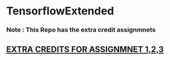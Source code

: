 # TensorflowExtended
### Note : This Repo has the extra credit assignmnets 

## [EXTRA CREDITS FOR ASSIGNMNET 1,2,3](https://github.com/srilalithaveerubhotla/Advanced_DeepLearning_ExtraCredits)
